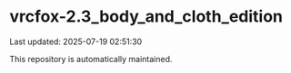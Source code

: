 # vrcfox-2.3_body_and_cloth_edition

Last updated: 2025-07-19 02:51:30

This repository is automatically maintained.
